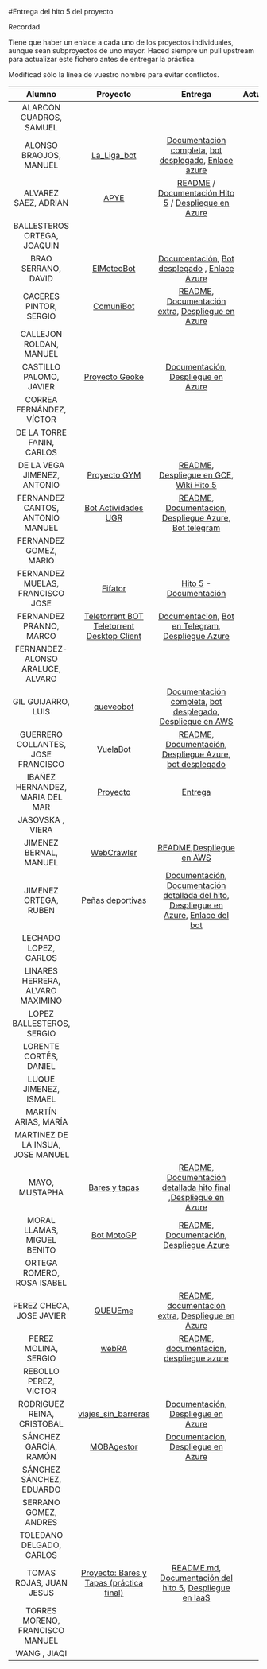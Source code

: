 #Entrega del hito 5 del proyecto

Recordad

Tiene que haber un enlace a cada uno de los proyectos individuales, aunque sean subproyectos de uno mayor.
Haced siempre un pull upstream para actualizar este fichero antes de entregar la práctica.


Modificad sólo la línea de vuestro nombre para evitar conflictos.


| Alumno  | Proyecto  | Entrega  | Actualización |
|:-:|:-:|:-:|:-:|
| ALARCON CUADROS, SAMUEL | | | |
| ALONSO BRAOJOS, MANUEL |[La_Liga_bot](https://github.com/manuelalonsobraojos/proyectoIV) |[Documentación completa](https://github.com/manuelalonsobraojos/proyectoIV/blob/master/README.md), [bot desplegado](https://telegram.me/La_Liga_bot), [Enlace azure](laligabot.cloudapp.net)| |
| ALVAREZ SAEZ, ADRIAN |[APYE](https://github.com/adalsa91/APYE)|[README](https://github.com/adalsa91/APYE/blob/master/README.md#despliegue-en-azure) / [Documentación Hito 5](https://github.com/adalsa91/APYE/blob/documentacion/Hito5.md) / [Despliegue en Azure](http://apye.cloudapp.net/)||
| BALLESTEROS ORTEGA, JOAQUIN | | | |
| BRAO SERRANO, DAVID |[ElMeteoBot](https://github.com/dabrase/proyectoIV) |[Documentación](https://github.com/dabrase/proyectoIV/blob/documentacion/README.md), [Bot desplegado](https://telegram.me/ElMeteoBot) , [Enlace Azure](elmeteobot.cloudapp.net)| |
| CACERES PINTOR, SERGIO |[ComuniBot](https://github.com/sergiocaceres/IV)|[README](https://github.com/sergiocaceres/IV/blob/master/README.md), [Documentación extra](https://github.com/sergiocaceres/IV/tree/Documentacion#quinto-hito-diseño-del-soporte-virtual-para-el-despliegue-de-una-aplicación), [Despliegue en Azure](http://comunibot.cloudapp.net/)| |
| CALLEJON ROLDAN, MANUEL | | | |
| CASTILLO PALOMO, JAVIER | [Proyecto Geoke](https://github.com/makelele29/Geoke-Web)|[Documentación](https://makelele29.github.io/Geoke-Web/#hito-5), [Despliegue en Azure](http://geoke.westeurope.cloudapp.azure.com/)| |
| CORREA FERNÁNDEZ, VÍCTOR | | | |
| DE LA TORRE FANIN, CARLOS | | | |
| DE LA VEGA JIMENEZ, ANTONIO| [Proyecto GYM](https://github.com/antoniovj1/infraestructura_virtual_ugr) |[README](https://github.com/antoniovj1/infraestructura_virtual_ugr/blob/master/README.md#despliegue-iaas), [Despliegue en GCE](http://146.148.24.77/), [Wiki Hito 5](https://github.com/antoniovj1/infraestructura_virtual_ugr/wiki/Hito-5)| |
| FERNANDEZ CANTOS, ANTONIO MANUEL | [Bot Actividades UGR](https://github.com/Antkk10/BotTelegramInfoActividadesUGR) | [README](https://github.com/Antkk10/BotTelegramInfoActividadesUGR/blob/master/README.md), [Documentacion](https://github.com/Antkk10/BotTelegramInfoActividadesUGR/blob/Documentacion/documentacionhito5.md), [Despliegue Azure](http://botactividadesugr.cloudapp.net), [Bot telegram](https://telegram.me/BotActividadesUGR) | |
| FERNANDEZ GOMEZ, MARIO | | | |
| FERNANDEZ MUELAS, FRANCISCO JOSE | [Fifator](https://github.com/fjfernandez93/ProyectoIV)| [Hito 5](https://github.com/fjfernandez93/ProyectoIV/milestone/6) -  [Documentación](https://github.com/fjfernandez93/ProyectoIV/blob/documentacion/hito5.md)| |
| FERNANDEZ PRANNO, MARCO | [Teletorrent BOT](https://github.com/MarFerPra/teletorrent) [Teletorrent Desktop Client](https://github.com/MarFerPra/teletorrent-server) | [Documentacion](https://github.com/MarFerPra/teletorrent#deployment-on-iaas-azure), [Bot en Telegram](https://telegram.me/share/url?url=teletorrent_bot), [Despliegue Azure](http://teletorrentbot.cloudapp.net/) | |
| FERNANDEZ-ALONSO ARALUCE, ALVARO | | | |
| GIL GUIJARRO, LUIS |[queveobot](https://github.com/LuisGi93/proyectoIV2016-2017) |[Documentación completa](https://github.com/LuisGi93/proyectoIV2016-2017/blob/master/README.md), [bot desplegado](https://telegram.me/queveobot),  [Despliegue en AWS](ec2-35-167-42-107.us-west-2.compute.amazonaws.com)| |
| GUERRERO COLLANTES, JOSE FRANCISCO | [VuelaBot](https://github.com/jfranguerrero/IV) | [README](https://github.com/jfranguerrero/IV/blob/master/README.md), [Documentación](https://github.com/jfranguerrero/IV/blob/Documentacion/README.md#hito-5-despliegue-en-un-iaas), [Despliegue Azure](http://vuelabot.cloudapp.net/), [bot desplegado](https://telegram.me/VuelaBot) | |
| IBAÑEZ HERNANDEZ, MARIA DEL MAR | [Proyecto](https://github.com/maribhez/DietasBot) | [Entrega](https://github.com/maribhez/DietasBot/blob/master/README.md)| |
| JASOVSKA , VIERA | | | |
| JIMENEZ BERNAL, MANUEL|[WebCrawler](https://github.com/manuasir/ProyectoIV) | [README](https://github.com/manuasir/ProyectoIV/blob/master/README.md),[Despliegue en AWS](http://ec2-54-88-8-70.compute-1.amazonaws.com:3000)| |
| JIMENEZ ORTEGA, RUBEN |[Peñas deportivas](https://github.com/rubenjo7/IV)| [Documentación](https://github.com/rubenjo7/IV/blob/master/README.md), [Documentación detallada del hito](https://github.com/rubenjo7/IV#vagrant-y-ansible), [Despliegue en Azure](http://pdeportivasbot.cloudapp.net/), [Enlace del bot](https://telegram.me/p_deportivas_bot) | | |
| LECHADO LOPEZ, CARLOS | | | | |
| LINARES HERRERA, ALVARO MAXIMINO | | | |
| LOPEZ BALLESTEROS, SERGIO | | | |
| LORENTE CORTÉS, DANIEL | | | |
| LUQUE JIMENEZ, ISMAEL | | | |
| MARTÍN ARIAS, MARÍA | | | |
| MARTINEZ DE LA INSUA, JOSE MANUEL | | | |
| MAYO, MUSTAPHA | [Bares y tapas](https://github.com/Mustapha90/IV16-17) | [README](https://github.com/Mustapha90/IV16-17/blob/master/README.md), [Documentación detallada hito final](https://github.com/Mustapha90/IV16-17/blob/documentacion/DespliegeAzure.md) ,[Despliegue en Azure](http://proyectoiv1617.cloudapp.net/) | |
| MORAL LLAMAS, MIGUEL BENITO |[Bot MotoGP](https://github.com/Miguelmoral/IV)|[README](https://github.com/Miguelmoral/IV/blob/master/README.md), [Documentación](https://miguelmoral.github.io/IV/), [Despliegue Azure](http://botmotogp.cloudapp.net/)| |
| ORTEGA ROMERO, ROSA ISABEL | | | |
| PEREZ CHECA, JOSE JAVIER | [QUEUEme](https://github.com/josejapch/proyectoIV1617) | [README](https://github.com/josejapch/proyectoIV1617/blob/master/README.md), [documentación extra](https://github.com/josejapch/documentacion-Proyecto-IV/blob/master/hito5.md), [Despliegue en Azure](http://winter-glitter-24.westeurope.cloudapp.azure.com/) | |
| PEREZ MOLINA, SERGIO | [webRA](https://github.com/Sergiopopoulos/IV-perezmolinasergio)| [README](https://github.com/Sergiopopoulos/IV-perezmolinasergio/blob/master/README.md), [documentacion](https://github.com/Sergiopopoulos/IV-perezmolinasergio/blob/Documentacion/documentacionhito5.md), [despliegue azure](http://polished-voice-30.westeurope.cloudapp.azure.com/)| |
| REBOLLO PEREZ, VICTOR | | | |
| RODRIGUEZ REINA, CRISTOBAL| [viajes_sin_barreras](https://github.com/cr13/VIAJES_SIN_BARRERAS) |[Documentación](https://cr13.github.io/VIAJES_SIN_BARRERAS/#hito-5), [Despliegue en Azure](http://viajessinbarreras.westeurope.cloudapp.azure.com/) | |
| SÁNCHEZ GARCÍA, RAMÓN |[MOBAgestor](https://github.com/Chentaco/Proyecto-IV) |[Documentacion](https://github.com/Chentaco/Proyecto-IV/blob/master/doc/hito5.md), [Despliegue en Azure](http://mobagestor.cloudapp.net/) | |
| SÁNCHEZ SÁNCHEZ, EDUARDO | | | |
| SERRANO GOMEZ, ANDRES | | | |
| TOLEDANO DELGADO, CARLOS | | | |
| TOMAS ROJAS, JUAN JESUS | [Proyecto: Bares y Tapas (práctica final)](https://github.com/juanjetomas/ProyectoIV) | [README.md](https://github.com/juanjetomas/ProyectoIV/blob/master/README.md), [Documentación del hito 5](https://github.com/juanjetomas/ProyectoIV/blob/documentacion/Hito5.md), [Despliegue en IaaS](http://bitter-breeze-8.westeurope.cloudapp.azure.com/) | |
| TORRES MORENO, FRANCISCO MANUEL | | | |
| WANG , JIAQI | | | |
